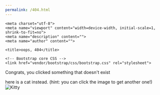```yaml
---
permalink: /404.html
---
```


  <head>

    <meta charset="utf-8">
    <meta name="viewport" content="width=device-width, initial-scale=1, shrink-to-fit=no">
    <meta name="description" content="">
    <meta name="author" content="">

    <title>oops, 404</title>

    <!-- Bootstrap core CSS -->
    <link href="vendor/bootstrap/css/bootstrap.css" rel="stylesheet">
<link href="https://fonts.googleapis.com/css?family=Paytone+One" rel="stylesheet">

  </head>

  <body>
Congrats, you clicked something that doesn't exist

here is a cat instead. (hint: you can click the image to get another one!)
<br>
 <img id="cat" src="https://cataas.com/cat" alt="Kitty"> 

<script>
document.getElementById("cat").src = "https://cataas.com/cat" + "?" + Math.random();
document.getElementById("cat").onclick = function() {myFunction()};

function myFunction() {
  document.getElementById("cat").src = "https://cataas.com/cat" + "?" + Math.random();
}
</script>
  <body>
